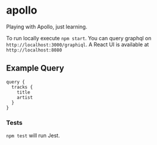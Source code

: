 # apollo
Playing with Apollo, just learning.

To run locally execute `npm start`.
You can query graphql on `http://localhost:3000/graphiql`.
A React UI is available at `http://localhost:8080`

## Example Query
```
query {
  tracks {
    title
    artist
  }
}
```

### Tests

`npm test` will run Jest.
